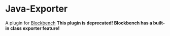 # Java-Exporter
A plugin for [Blockbench](https://blockbench.net/)
**This plugin is deprecated! Blockbench has a built-in class exporter feature!**
